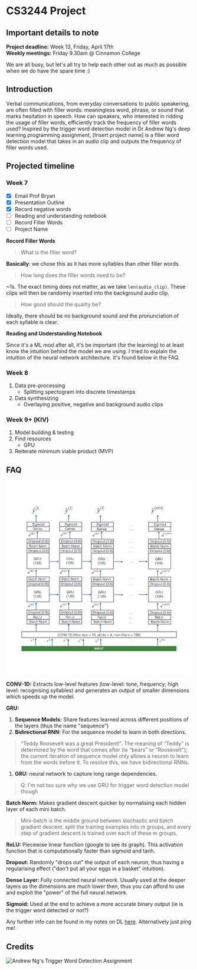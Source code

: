 # CS3244 Project

## Important details to note
**Project deadline:** Week 13, Friday, April 17th  
**Weekly meetings:** Friday 9.30am @ Cinnamon College

We are all busy, but let's all try to help each other out as much as possible when we do have the spare time :)

## Introduction
Verbal communications, from everyday conversations to public speakering, are often filled with filler words: meaningless word, phrase, or sound that marks hesitation in speech. How can speakers, who interested in ridding the usage of filler words, efficiently track the frequency of filler words used? Inspired by the trigger word detection model in Dr Andrew Ng's deep learning programming assignment, [Insert project name] is a filler word detection model that takes in an audio clip and outputs the frequency of filler words used.

## Projected timeline
### Week 7
- [x] Email Prof Bryan
- [x] Presentation Outline
- [x] Record negative words
- [ ] Reading and understanding notebook 
- [ ] Record Filler Words
- [ ] Project Name

**Record Filler Words**

> What is the filler word?

**Basically**: we chose this as it has more syllables than other filler words.

> How long does the filler words need to be?

~1s. The exact timing does not matter, as we take `len(audio_clip)`. These clips will then be randomly inserted into the background audio clip.

> How good should the quality be?

Ideally, there should be no background sound and the pronunciation of each syllable is clear.

**Reading and Understanding Notebook**

Since it's a ML mod after all, it's be important (for the learning) to at least know the intuition behind the model we are using. I tried to explain the intuition of the neural network architecture. It's found below in the FAQ.

### Week 8
1. Data pre-processing
   - Splitting spectogram into discrete timestamps
2. Data synthesizing   
   - Overlaying positive, negative and background audio clips

### Week 9+ (KIV)
1. Model building & testing
2. Find resources
   - GPU
3. Reiterate minimum viable product (MVP)

## FAQ

![Neural Network Architecture](/images/nn_architecture.png)

**CONV-1D:** Extracts low-level features (low-level: tone, frequency; high level: recognising syllables) and generates an output of smaller dimensions which speeds up the model.

**GRU:**
1. **Sequence Models:** Share features learned across different positions of the layers (thus the name "sequence")
2. **Bidirectional RNN:** For the sequence model to learn in both directions.
> “Teddy Roosevelt was a great President!”. The meaning of “Teddy” is determined by the word that comes after (ie “bears” or “Roosevelt”); the current iteration of sequence model only allows a neuron to learn from the words before it. To resolve this, we have bidirectional RNNs.
1. **GRU:** neural network to capture long range dependencies. 

> Q: I'm not too sure why we use GRU for trigger word detection model though

**Batch Norm:** Makes gradient descent quicker by normalising each hidden layer of each mini batch.

> Mini-batch is the middle ground between stochastic and batch gradient descent: split the training examples into m groups, and every step of gradient descent is trained over each of these m groups.

**ReLU:** Piecewise linear function (google to see its graph). This activation function that is computationally faster than sigmoid and tanh.

**Dropout:** Randomly "drops out" the output of each neuron, thus having a regularising effect ("don't put all your eggs in a basket" intuition).

**Dense Layer:** Fully connected neural network. Usually used at the deeper layers as the dimensions are much lower then, thus you can afford to use and exploit the "power" of the full neural network.

**Sigmoid:** Used at the end to achieve a more accurate binary output (ie is the trigger word detected or not?)

Any further info can be found in my notes on DL [here](https://larrylawl.github.io/notes/coursera-dl-notes.html#recurrent-neural-networks). Alternatively just ping me! 

## Credits
![Andrew Ng's Trigger Word Detection Assignment](https://github.com/Kulbear/deep-learning-coursera/blob/master/Sequence%20Models/Trigger%20word%20detection%20-%20v1.ipynb)
